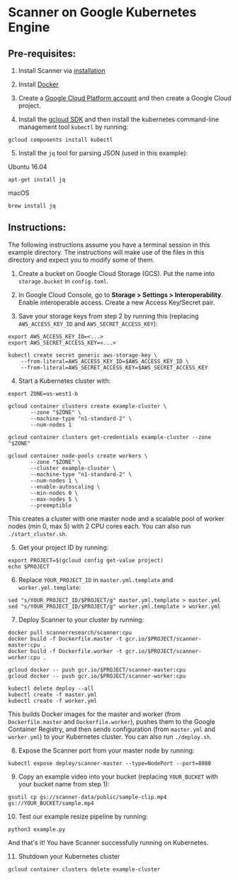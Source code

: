 Scanner on Google Kubernetes Engine
===================================

Pre-requisites:
---------------

1. Install Scanner via [installation](http://scanner.run/installation.html)

2. Install [Docker](https://docs.docker.com/install/)

3. Create a [Google Cloud Platform account](https://cloud.google.com/) and then
   create a Google Cloud project.

4. Install the [gcloud SDK](https://cloud.google.com/sdk/downloads) and then
   install the kubernetes command-line management tool `kubectl` by running:
```
gcloud components install kubectl
```

5. Install the `jq` tool for parsing JSON (used in this example):

Ubuntu 16.04
```
apt-get install jq
```

macOS
```
brew install jq
```


Instructions:
-------------

The following instructions assume you have a terminal session in this example directory. The instructions will make use of the files in this directory and expect you to modify some of them.

1. Create a bucket on Google Cloud Storage (GCS). Put the name into `storage.bucket` in `config.toml`.

2. In Google Cloud Console, go to **Storage > Settings > Interoperability**. Enable interoperable access. Create a new Access Key/Secret pair.

3. Save your storage keys from step 2 by running this (replacing `AWS_ACCESS_KEY_ID` and `AWS_SECRET_ACCESS_KEY`):
```
export AWS_ACCESS_KEY_ID=<...>
export AWS_SECRET_ACCESS_KEY=<...>

kubectl create secret generic aws-storage-key \
    --from-literal=AWS_ACCESS_KEY_ID=$AWS_ACCESS_KEY_ID \
    --from-literal=AWS_SECRET_ACCESS_KEY=$AWS_SECRET_ACCESS_KEY
```

4. Start a Kubernetes cluster with:
```
export ZONE=us-west1-b

gcloud container clusters create example-cluster \
       --zone "$ZONE" \
       --machine-type "n1-standard-2" \
       --num-nodes 1

gcloud container clusters get-credentials example-cluster --zone "$ZONE"

gcloud container node-pools create workers \
       --zone "$ZONE" \
       --cluster example-cluster \
       --machine-type "n1-standard-2" \
       --num-nodes 1 \
       --enable-autoscaling \
       --min-nodes 0 \
       --max-nodes 5 \
       --preemptible
```

This creates a cluster with one master node and a scalable pool of worker nodes (min 0, max 5) with 2 CPU cores each. You can also run `./start_cluster.sh`.

5. Get your project ID by running:
```
export PROJECT=$(gcloud config get-value project)
echo $PROJECT
```

6. Replace `YOUR_PROJECT_ID` in `master.yml.template` and `worker.yml.template`:
```
sed "s/YOUR_PROJECT_ID/$PROJECT/g" master.yml.template > master.yml
sed "s/YOUR_PROJECT_ID/$PROJECT/g" worker.yml.template > worker.yml
```

7. Deploy Scanner to your cluster by running:
```
docker pull scannerresearch/scanner:cpu
docker build -f Dockerfile.master -t gcr.io/$PROJECT/scanner-master:cpu .
docker build -f Dockerfile.worker -t gcr.io/$PROJECT/scanner-worker:cpu .

gcloud docker -- push gcr.io/$PROJECT/scanner-master:cpu
gcloud docker -- push gcr.io/$PROJECT/scanner-worker:cpu

kubectl delete deploy --all
kubectl create -f master.yml
kubectl create -f worker.yml
```

This builds Docker images for the master and worker (from `Dockerfile.master` and `Dockerfile.worker`), pushes them to the Google Container Registry, and then sends configuration (from `master.yml` and `worker.yml`) to your Kubernetes cluster. You can also run `./deploy.sh`.

8. Expose the Scanner port from your master node by running:
```
kubectl expose deploy/scanner-master --type=NodePort --port=8080
```

9. Copy an example video into your bucket (replacing `YOUR_BUCKET` with your bucket name from step 1):
```
gsutil cp gs://scanner-data/public/sample-clip.mp4 gs://YOUR_BUCKET/sample.mp4
```

10. Test our example resize pipeline by running:
```
python3 example.py
```

And that's it! You have Scanner successfully running on Kubernetes.

11. Shutdown your Kubernetes cluster

```
gcloud container clusters delete example-cluster
```
